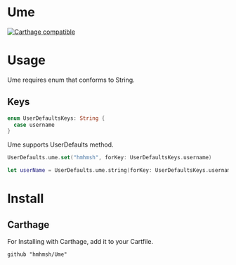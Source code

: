 # Ume
[![Carthage compatible](https://img.shields.io/badge/Carthage-compatible-4BC51D.svg?style=flat)](https://github.com/hmhmsh/Ume)

# Usage
Ume requires enum that conforms to String.
## Keys
```swift
enum UserDefaultsKeys: String {
  case username
}
```
Ume supports UserDefaults method.
```swift
UserDefaults.ume.set("hmhmsh", forKey: UserDefaultsKeys.username)

let userName = UserDefaults.ume.string(forKey: UserDefaultsKeys.username)
```

# Install
## Carthage
For Installing with Carthage, add it to your Cartfile.
```
github "hmhmsh/Ume"
```
